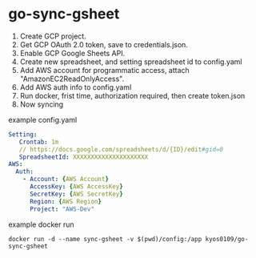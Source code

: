 # go-sync-gsheet
1. Create GCP project.
2. Get GCP OAuth 2.0 token, save to credentials.json.
3. Enable GCP Google Sheets API.
4. Create new spreadsheet, and setting spreadsheet id to config.yaml
5. Add AWS account for programmatic access, attach "AmazonEC2ReadOnlyAccess".
6. Add AWS auth info to config.yaml
7. Run docker, frist time, authorization required, then create token.json
8. Now syncing

example config.yaml
```yaml
Setting:
   Crontab: 1m
   // https://docs.google.com/spreadsheets/d/{ID}/edit#gid=0
   SpreadsheetId: XXXXXXXXXXXXXXXXXXXXX
AWS:
  Auth:
    - Account: {AWS Account}
      AccessKey: {AWS AccessKey}
      SecretKey: {AWS SecretKey}
      Region: {AWS Region}
      Project: "AWS-Dev"

```

example docker run 
```
docker run -d --name sync-gsheet -v $(pwd)/config:/app kyos0109/go-sync-gsheet
```

